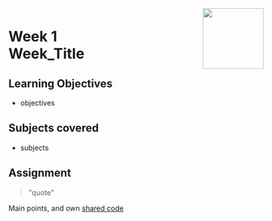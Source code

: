<a href="../">
  <img src="/img/course_logo.avif" width="120" align="right">
</a>

# Week 1 <br> Week_Title

## Learning Objectives
- objectives

## Subjects covered
- subjects

## Assignment

>"quote"

Main points, and own [shared code](./code.language) 
